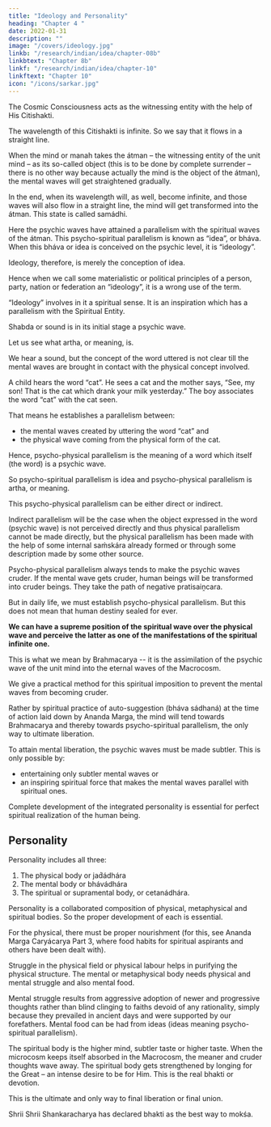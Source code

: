 ```yaml
---
title: "Ideology and Personality"
heading: "Chapter 4 "
date: 2022-01-31
description: ""
image: "/covers/ideology.jpg"
linkb: "/research/indian/idea/chapter-08b"
linkbtext: "Chapter 8b"
linkf: "/research/indian/idea/chapter-10"
linkftext: "Chapter 10"
icon: "/icons/sarkar.jpg"
---
```


<!-- Psycho-Spiritual Parallelism -->

The Cosmic Consciousness acts as the witnessing entity with the help of His Citishakti. 

The wavelength of this Citishakti is infinite. So we say that it flows in a straight line. 

When the mind or manah takes the átman – the witnessing entity of the unit mind – as its so-called object (this is to be done by complete surrender – there is no other way because actually the mind is the object of the átman), the mental waves will get straightened gradually.

In the end, when its wavelength will, as well, become infinite, and those waves will also flow in a straight line, the mind will get transformed into the átman. This state is called samádhi. 

Here the psychic waves have attained a parallelism with the spiritual waves of the átman. This psycho-spiritual parallelism is known as “idea”, or bháva. When this bháva or idea is conceived on the psychic level, it is “ideology”.

Ideology, therefore, is merely the conception of idea.

Hence when we call some materialistic or political principles of a person, party, nation or federation an “ideology”, it is a wrong use of the term. 

“Ideology” involves in it a spiritual sense. It is an inspiration which has a parallelism with the Spiritual Entity.

Shabda or sound is in its initial stage a psychic wave. 

Let us see what artha, or meaning, is.

We hear a sound, but the concept of the word uttered is not clear till the mental waves are brought in contact with the physical concept involved. 

A child hears the word “cat”. He sees a cat and the mother says, “See, my son! That is the cat which drank your milk yesterday.” The boy associates the word “cat” with the cat seen.

That means he establishes a parallelism between:
- the mental waves created by uttering the word “cat” and
- the physical wave coming from the physical form of the cat. 

Hence, psycho-physical parallelism is the meaning of a word which itself (the word) is a psychic wave. 

So psycho-spiritual parallelism is idea and psycho-physical parallelism is artha, or meaning.

This psycho-physical parallelism can be either direct or indirect.

Indirect parallelism will be the case when the object expressed in the word (psychic wave) is not perceived directly and thus physical parallelism cannot be made directly, but the physical parallelism has been made with the help of some internal saḿskára already formed or through some description made by some other source.

Psycho-physical parallelism always tends to make the psychic waves cruder. If the mental wave gets cruder, human beings will be transformed into cruder beings. They take the path of negative pratisaiṋcara. <!-- and spiritual elevation will remain a dream. --> 

But in daily life, we must establish psycho-physical parallelism. But this does not mean that human destiny sealed for ever. 

**We can have a supreme position of the spiritual wave over the physical wave and perceive the latter as one of the manifestations of the spiritual infinite one.**

This is what we mean by Brahmacarya -- it is the assimilation of the psychic wave of the unit mind into the eternal waves of the Macrocosm. 

We give a <!-- Ananda Marga lays down for the spiritual aspirant a --> practical method for this spiritual imposition to prevent the mental waves from becoming cruder. 

Rather by spiritual practice of auto-suggestion (bháva sádhaná) at the time of action laid down by Ananda Marga, the mind will tend towards Brahmacarya and thereby towards psycho-spiritual parallelism, the only way to ultimate liberation. 

To attain mental liberation, the psychic waves must be made subtler. This is only possible by:
- entertaining only subtler mental waves or
- an inspiring spiritual force that makes the mental waves parallel with spiritual ones.

Complete development of the integrated personality is essential for perfect spiritual realization of the human being. 


## Personality

Personality includes all three:

1. The physical body or jad́ádhára
2. The mental body or bhávádhára
3. The spiritual or supramental body, or cetanádhára. 

Personality is a collaborated composition of physical, metaphysical and spiritual bodies. So the proper development of each is essential.

For the physical, there must be proper nourishment (for this, see Ananda Marga Caryácarya Part 3, where food habits for spiritual aspirants and others have been dealt with). 

Struggle in the physical field or physical labour helps in purifying the physical structure. The mental or metaphysical body needs physical and mental struggle and also mental food. 

Mental struggle results from aggressive adoption of newer and progressive thoughts rather than blind clinging to faiths devoid of any rationality, simply because they prevailed in ancient days and were supported by our forefathers. Mental food can be had from ideas (ideas meaning psycho-spiritual parallelism). 

The spiritual body is the higher mind, subtler taste or higher taste. When the microcosm keeps itself absorbed in the Macrocosm, the meaner and cruder thoughts wave away. The spiritual body gets strengthened by longing for the Great – an intense desire to be for Him. This is the real bhakti or devotion. 

This is the ultimate and only way to final liberation or final union.

Shrii Shrii Shankaracharya has declared bhakti as the best way to mokśa.<!--  – the ultimate liberation: Mokśakárańa samagryáḿ bhaktireva gariiyasii. -->

<!-- 4 June 1959 -->



